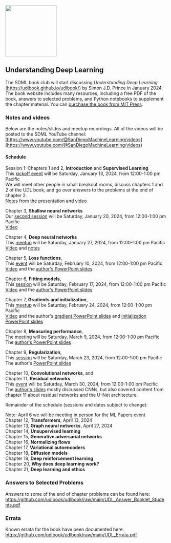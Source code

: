 <img src="https://github.com/SanDiegoMachineLearning/bookclub/blob/master/images/UDLCover.jpg?raw=true" width="160">

## Understanding Deep Learning

The SDML book club will start discussing *Understanding Deep Learning* (https://udlbook.github.io/udlbook/)
by Simon J.D. Prince in January 2024.
The book website includes many resources, including a free PDF of the book, answers to selected problems, and Python notebooks to supplement the chapter material.
You can [purchase the book from MIT Press](https://mitpress.mit.edu/9780262048644/understanding-deep-learning/).

### Notes and videos
Below are the notes/slides and meetup recordings.
All of the videos will be posted to the SDML YouTube channel:  [https://www.youtube.com/@SanDiegoMachineLearning/videos](https://www.youtube.com/@SanDiegoMachineLearning/videos)

#### Schedule

Session 1:  Chapters 1 and 2, **Introduction** and **Supervised Learning** \
This [kickoff event](https://www.meetup.com/san-diego-machine-learning/events/297935477/) will be Saturday, January 13, 2024, from 12:00-1:00 pm Pacific \
We will meet other people in small breakout rooms, discuss chapters 1 and 2 of the UDL book, and go over answers to the problems at the end of chapter 2. \
[Notes](https://docs.google.com/document/d/14UgvufQ9gTjbLOhbynhpIe5c-gasHg-ebGXfe01Mwn4/edit?usp=sharing) from the presentation 
and [video](https://youtu.be/vgI25Ykcc1Y)

Chapter 3, **Shallow neural networks** \
Our [second session](https://www.meetup.com/san-diego-machine-learning/events/298532966/) will be Saturday, January 20, 2024, from 12:00-1:00 pm Pacific \
[Video](https://youtu.be/fanmH-1rebk)

Chapter 4, **Deep neural networks** \
This [meetup](https://www.meetup.com/san-diego-machine-learning/events/298681257/) will be Saturday, January 27, 2024, from 12:00-1:00 pm Pacific \
[Video](https://youtu.be/iUENUNsqab4) and [notes](https://docs.google.com/document/d/1018ZOOsjhz5620e5N0srqsirGqH1XTqBNwfOSVrWoSg/edit?usp=sharing)

Chapter 5, **Loss functions**, \
This [event](https://www.meetup.com/san-diego-machine-learning/events/298835295/) will be Saturday, February 10, 2024, from 12:00-1:00 pm Pacific \
[Video](https://youtu.be/i4RxY4zl5ZE) and the [author's PowerPoint slides](https://drive.google.com/uc?export=download&id=1fxQ_a1Q3eFPZ4kPqKbak6_emJK-JfnRH)

Chapter 6, **Fitting models**, \
This [session](https://www.meetup.com/san-diego-machine-learning/events/299094700/) will be Saturday, February 17, 2024, from 12:00-1:00 pm Pacific \
[Video](https://youtu.be/CbnPBw4lV2s) and the [author's PowerPoint slides](https://drive.google.com/uc?export=download&id=17QQ5ZzXBtR_uCNCUU1gPRWWRUeZN9exW)

Chapter 7, **Gradients and initialization**, \
This [meetup](https://www.meetup.com/san-diego-machine-learning/events/299259147/) will be Saturday, February 24, 2024, from 12:00-1:00 pm Pacific \
[Video](https://youtu.be/LXU-qusAH0I) and the author's [gradient PowerPoint slides](https://drive.google.com/uc?export=download&id=1hC8JUCOaFWiw3KGn0rm7nW6mEq242QDK) 
and [initialization PowerPoint slides](https://drive.google.com/uc?export=download&id=1tSjCeAVg0JCeBcPgDJDbi7Gg43Qkh9_d)

Chapter 8, **Measuring performance**, \
The [meeting](https://www.meetup.com/san-diego-machine-learning/events/299396336/) will be Saturday, March 9, 2024, from 12:00-1:00 pm Pacific \
The [author's PowerPoint slides](https://drive.google.com/uc?export=download&id=1RVZW3KjEs0vNSGx3B2fdizddlr6I0wLl)

Chapter 9, **Regularization**, \
This [session](https://www.meetup.com/san-diego-machine-learning/events/299696914/) will be Saturday, March 23, 2024, from 12:00-1:00 pm Pacific \
The author's [PowerPoint slides](https://drive.google.com/uc?export=download&id=1LTicIKPRPbZRkkg6qOr1DSuOB72axood)

Chapter 10, **Convolutional networks**, and \
Chapter 11, **Residual networks** \
This [event](https://www.meetup.com/san-diego-machine-learning/events/299978220/) will be Saturday, March 30, 2024, from 12:00-1:00 pm Pacific 
The [author's slides](https://drive.google.com/uc?export=download&id=1bGVuwAwrofzZdfvj267elIzkYMIvYFj0) mostly discussed CNNs, but also covered content from chapter 11 about residual networks and the U-Net architecture.

Remainder of the schedule (sessions and dates subject to change):

Note:  April 6 we will be meeting in person for the ML Papers event \
Chapter 12, **Transformers**, April 13, 2024 \
Chapter 13, **Graph neural networks**, April 27, 2024 \
Chapter 14, **Unsupervised learning** \
Chapter 15, **Generative adversarial networks** \
Chapter 16, **Normalizing flows** \
Chapter 17, **Variational autoencoders** \
Chapter 18, **Diffusion models** \
Chapter 19, **Deep reinforcement learning** \
Chapter 20, **Why does deep learning work?** \
Chapter 21, **Deep learning and ethics** 

### Answers to Selected Problems
Answers to some of the end of chapter problems can be found here:  https://github.com/udlbook/udlbook/raw/main/UDL_Answer_Booklet_Students.pdf

### Errata
Known errata for the book have been documented here:  https://github.com/udlbook/udlbook/raw/main/UDL_Errata.pdf

<br>
<br>

